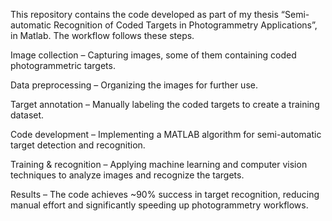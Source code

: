This repository contains the code developed as part of my thesis “Semi-automatic Recognition of Coded Targets in Photogrammetry Applications”, in Matlab.
The workflow follows these steps.

Image collection – Capturing images, some of them containing coded photogrammetric targets.

Data preprocessing – Organizing the images for further use.

Target annotation – Manually labeling the coded targets to create a training dataset.

Code development – Implementing a MATLAB algorithm for semi-automatic target detection and recognition.

Training & recognition – Applying machine learning and computer vision techniques to analyze images and recognize the targets.

Results – The code achieves ~90% success in target recognition, reducing manual effort and significantly speeding up photogrammetry workflows.
